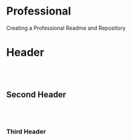 # Professional
Creating a Professional Readme and Repository


# Header
<br><br>
## Second Header
<br><br>
### Third Header
